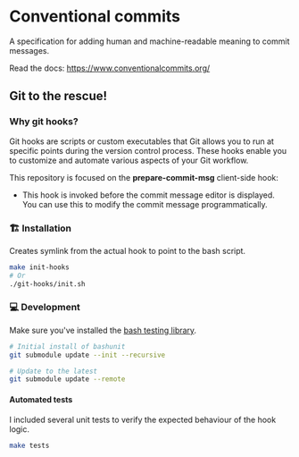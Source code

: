 # Conventional commits

A specification for adding human and machine-readable meaning to commit messages.

Read the docs: https://www.conventionalcommits.org/

## Git to the rescue!

### Why git hooks?

Git hooks are scripts or custom executables that Git allows you to run at specific points during the version control process. These hooks enable you to customize and automate various aspects of your Git workflow.

This repository is focused on the **prepare-commit-msg** client-side hook:
- This hook is invoked before the commit message editor is displayed. You can use this to modify the commit message programmatically.

### 🏗️ Installation

Creates symlink from the actual hook to point to the bash script.

```bash
make init-hooks
# Or
./git-hooks/init.sh
```

### 💻 Development

Make sure you've installed the [bash testing library](https://github.com/Chemaclass/bashunit).

```bash
# Initial install of bashunit
git submodule update --init --recursive

# Update to the latest
git submodule update --remote
```

#### Automated tests

I included several unit tests to verify the expected behaviour of the hook logic.

```bash
make tests
```

